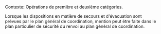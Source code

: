 Contexte: Opérations de première et deuxième catégories.

Lorsque les dispositions en matière de secours et d'évacuation sont prévues par le plan général de coordination, mention peut être faite dans le plan particulier de sécurité du renvoi au plan général de coordination.